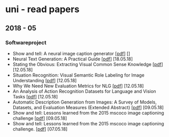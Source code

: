 # uni - read papers

## 2018 - 05
### Softwareproject
* Show and tell: A neural image caption generator [[pdf](https://www.cv-foundation.org/openaccess/content_cvpr_2015/app/2A_101.pdf)] []
* Neural Text Generation: A Practical Guide [[pdf](https://cs.stanford.edu/~zxie/textgen.pdf)] [18.05.18]
* Stating the Obvious: Extracting Visual Common Sense Knowledge [[pdf](http://www.cs.virginia.edu/~vicente/files/naacl2016.pdf)][12.05.18]
* Situation Recognition: Visual Semantic Role Labeling for Image Understanding [[pdf](https://homes.cs.washington.edu/~ali/papers/SituationRecognition.pdf)] [12.05.18]
* Why We Need New Evaluation Metrics for NLG [[pdf](https://arxiv.org/pdf/1707.06875.pdf)] [12.05.18] 
* An Analysis of Action Recognition Datasets for Language and Vision Tasks [[pdf](https://arxiv.org/pdf/1704.07129.pdf)] [12.05.18]
* Automatic Description Generation from Images: A Survey of Models, Datasets,
and Evaluation Measures (Extended Abstract) [[pdf](https://www.ijcai.org/proceedings/2017/0704.pdf)] [09.05.18] 
* Show and tell: Lessons learned from the 2015 mscoco image captioning challenge [[pdf](https://ieeexplore.ieee.org/stamp/stamp.jsp?arnumber=7505636)] [09.05.18] 
* Show and tell: Lessons learned from the 2015 mscoco image captioning challenge. [[pdf](https://ieeexplore.ieee.org/stamp/stamp.jsp?arnumber=7505636)] [07.05.18]